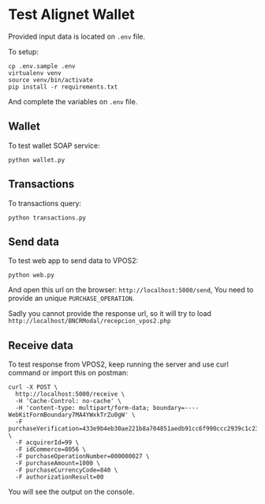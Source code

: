# Test Alignet Wallet

Provided input data is located on `.env` file.

To setup:
```
cp .env.sample .env
virtualenv venv
source venv/bin/activate
pip install -r requirements.txt
```

And complete the variables on `.env` file.

## Wallet
To test wallet SOAP service:
```
python wallet.py
```

## Transactions
To transactions query:
```
python transactions.py
```

## Send data
To test web app to send data to VPOS2:
```
python web.py
```
And open this url on the browser: `http://localhost:5000/send`, You need to provide an unique `PURCHASE_OPERATION`.

Sadly you cannot provide the response url, so it will try to load `http://localhost/BNCRModal/recepcion_vpos2.php`


## Receive data
To test response from VPOS2, keep running the server and use curl command or import this on postman:
```
curl -X POST \
  http://localhost:5000/receive \
  -H 'Cache-Control: no-cache' \
  -H 'content-type: multipart/form-data; boundary=----WebKitFormBoundary7MA4YWxkTrZu0gW' \
  -F purchaseVerification=433e9b4eb30ae221b8a704851aedb91cc6f990ccc2939c1c235c6e341b0ef38ad37dce3851524454c4097ac248af46c78c76f5338ed55ded02990bfa25a78ff5 \
  -F acquirerId=99 \
  -F idCommerce=8056 \
  -F purchaseOperationNumber=000000027 \
  -F purchaseAmount=1000 \
  -F purchaseCurrencyCode=840 \
  -F authorizationResult=00
  ```
You will see the output on the console.
